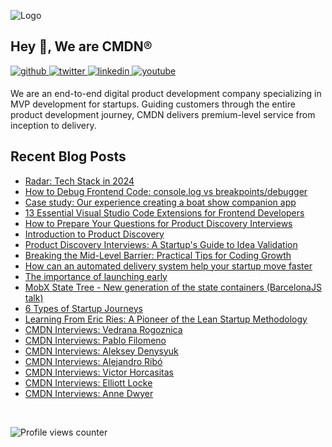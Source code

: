 ![Logo](https://github.com/cmdnio/.github/assets/2580555/ee140ca6-ede9-4492-aa04-ba1e3e498fd1)
## Hey 👋, We are CMDN®

  

<a href="https://github.com/cmdnio" target="_blank">
<img src=https://img.shields.io/badge/github-%2324292e.svg?&style=for-the-badge&logo=github&logoColor=white alt=github style="margin-bottom: 5px;" />
</a>
<a href="https://twitter.com/cmdnio" target="_blank">
<img src=https://img.shields.io/badge/twitter-%2300acee.svg?&style=for-the-badge&logo=twitter&logoColor=white alt=twitter style="margin-bottom: 5px;" />
</a>
<a href="https://linkedin.com/company/cmdnio/" target="_blank">
<img src=https://img.shields.io/badge/linkedin-%231E77B5.svg?&style=for-the-badge&logo=linkedin&logoColor=white alt=linkedin style="margin-bottom: 5px;" />
</a>
<a href="https://www.youtube.com/user/@cmdnio" target="_blank">
<img src=https://img.shields.io/badge/youtube-%23EE4831.svg?&style=for-the-badge&logo=youtube&logoColor=white alt=youtube style="margin-bottom: 5px;" />
</a>  
  

We are an end-to-end digital product development company specializing in MVP development for startups. Guiding customers through the entire product development journey, CMDN delivers premium-level service from inception to delivery.


## Recent Blog Posts
<!-- BLOG-POST-LIST:START -->
- [Radar: Tech Stack in 2024](https://cmdn.io/blog/tech-stack-2024)
- [How to Debug Frontend Code: console.log vs breakpoints/debugger](https://cmdn.io/blog/how-to-debug-frontend-code-console-log-vs-breakpoints-debugger)
- [Case study: Our experience creating a boat show companion app](https://cmdn.io/blog/case-study-our-experience-creating-a-boat-show-companion-app)
- [13 Essential Visual Studio Code Extensions for Frontend Developers](https://cmdn.io/blog/13-essential-visual-studio-code-extensions-for-frontend-developers)
- [How to Prepare Your Questions for Product Discovery Interviews](https://cmdn.io/blog/how-to-prepare-your-questions-for-product-discovery-interviews)
- [Introduction to Product Discovery](https://cmdn.io/blog/product-discovery-for-startups)
- [Product Discovery Interviews: A Startup&#39;s Guide to Idea Validation](https://cmdn.io/blog/mastering-product-discovery-interviews-startup-validation)
- [Breaking the Mid-Level Barrier: Practical Tips for Coding Growth](https://cmdn.io/blog/breaking-the-mid-level-barrier-practical-tips-for-coding-growth)
- [How can an automated delivery system help your startup move faster](https://cmdn.io/blog/how-can-an-automated-delivery-system-help-your-startup-move-faster)
- [The importance of launching early](https://cmdn.io/blog/the-importance-of-launching-early)
- [MobX State Tree - New generation of the state containers &lpar;BarcelonaJS talk&rpar;](https://cmdn.io/blog/mobx-state-tree-new-generation-of-the-state-containers-barcelonajs-talk)
- [6 Types of Startup Journeys](https://cmdn.io/blog/6-types-of-startup-journeys)
- [Learning From Eric Ries: A Pioneer of the Lean Startup Methodology](https://cmdn.io/blog/learning-from-eric-ries-a-pioneer-of-the-lean-startup-methodology)
- [CMDN Interviews: Vedrana Rogoznica](https://cmdn.io/blog/cmdn-interviews-vedrana-rogoznica)
- [CMDN Interviews: Pablo Filomeno](https://cmdn.io/blog/cmdn-interviews-pablo-filomeno)
- [CMDN Interviews: Aleksey Denysyuk](https://cmdn.io/blog/cmdn-interviews-aleksey-denysyuk)
- [CMDN Interviews: Alejandro Ribó](https://cmdn.io/blog/cmdn-interviews-alejandro-ribo)
- [CMDN Interviews: Victor Horcasitas](https://cmdn.io/blog/cmdn-interviews-victor-horcasitas)
- [CMDN Interviews: Elliott Locke](https://cmdn.io/blog/cmdn-interviews-elliott-locke)
- [CMDN Interviews: Anne Dwyer](https://cmdn.io/blog/cmdn-interviews-anne-dwyer)
<!-- BLOG-POST-LIST:END -->
<br />




![Profile views counter](https://komarev.com/ghpvc/?username=cmdnio&&style=flat-square)  
